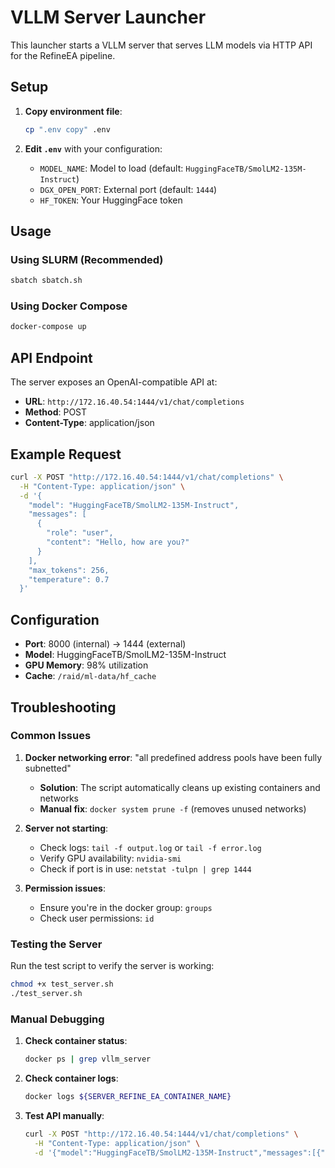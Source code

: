 # VLLM Server Launcher

This launcher starts a VLLM server that serves LLM models via HTTP API for the RefineEA pipeline.

## Setup

1. **Copy environment file**:
   ```bash
   cp ".env copy" .env
   ```

2. **Edit `.env`** with your configuration:
   - `MODEL_NAME`: Model to load (default: `HuggingFaceTB/SmolLM2-135M-Instruct`)
   - `DGX_OPEN_PORT`: External port (default: `1444`)
   - `HF_TOKEN`: Your HuggingFace token

## Usage

### Using SLURM (Recommended)
```bash
sbatch sbatch.sh
```

### Using Docker Compose
```bash
docker-compose up
```

## API Endpoint

The server exposes an OpenAI-compatible API at:
- **URL**: `http://172.16.40.54:1444/v1/chat/completions`
- **Method**: POST
- **Content-Type**: application/json

## Example Request

```bash
curl -X POST "http://172.16.40.54:1444/v1/chat/completions" \
  -H "Content-Type: application/json" \
  -d '{
    "model": "HuggingFaceTB/SmolLM2-135M-Instruct",
    "messages": [
      {
        "role": "user",
        "content": "Hello, how are you?"
      }
    ],
    "max_tokens": 256,
    "temperature": 0.7
  }'
```

## Configuration

- **Port**: 8000 (internal) → 1444 (external)
- **Model**: HuggingFaceTB/SmolLM2-135M-Instruct
- **GPU Memory**: 98% utilization
- **Cache**: `/raid/ml-data/hf_cache`

## Troubleshooting

### Common Issues

1. **Docker networking error**: "all predefined address pools have been fully subnetted"
   - **Solution**: The script automatically cleans up existing containers and networks
   - **Manual fix**: `docker system prune -f` (removes unused networks)

2. **Server not starting**:
   - Check logs: `tail -f output.log` or `tail -f error.log`
   - Verify GPU availability: `nvidia-smi`
   - Check if port is in use: `netstat -tulpn | grep 1444`

3. **Permission issues**:
   - Ensure you're in the docker group: `groups`
   - Check user permissions: `id`

### Testing the Server

Run the test script to verify the server is working:
```bash
chmod +x test_server.sh
./test_server.sh
```

### Manual Debugging

1. **Check container status**:
   ```bash
   docker ps | grep vllm_server
   ```

2. **Check container logs**:
   ```bash
   docker logs ${SERVER_REFINE_EA_CONTAINER_NAME}
   ```

3. **Test API manually**:
   ```bash
   curl -X POST "http://172.16.40.54:1444/v1/chat/completions" \
     -H "Content-Type: application/json" \
     -d '{"model":"HuggingFaceTB/SmolLM2-135M-Instruct","messages":[{"role":"user","content":"test"}],"max_tokens":10}'
   ``` 